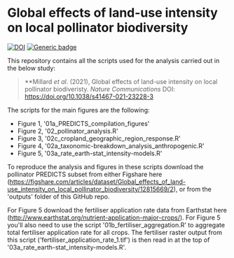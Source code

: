 # Global effects of land-use intensity on local pollinator biodiversity

[![DOI](https://zenodo.org/badge/346324215.svg)](https://zenodo.org/badge/latestdoi/346324215) [![Generic badge](https://img.shields.io/badge/License-MIT-green.svg)](https://shields.io/)

This repository contains all the scripts used for the analysis carried out in the below study:

> **Millard _et al_. (2021), Global effects of land-use intensity on local pollinator biodiveristy. _Nature Communications_ DOI: https://doi.org/10.1038/s41467-021-23228-3

The scripts for the main figures are the following: 
* Figure 1, '01a_PREDICTS_compilation_figures'
* Figure 2, '02_pollinator_analysis.R'
* Figure 3, '02c_cropland_geographic_region_response.R'
* Figure 4, '02a_taxonomic-breakdown_analysis_anthropogenic.R'
* Figure 5, '03a_rate_earth-stat_intensity-models.R'

To reproduce the analysis and figures in these scripts download the pollinator PREDICTS subset from either Figshare here (https://figshare.com/articles/dataset/Global_effects_of_land-use_intensity_on_local_pollinator_biodiversity/12815669/2), or from the 'outputs' folder of this GitHub repo. 

For Figure 5 download the fertiliser application rate data from Earthstat here (http://www.earthstat.org/nutrient-application-major-crops/). For Figure 5 you'll also need to use the script '01b_fertiliser_aggregation.R' to aggregate total fertiliser application rate for all crops. The fertiliser raster output from this script ('fertiliser_application_rate_1.tif') is then read in at the top of '03a_rate_earth-stat_intensity-models.R'.
